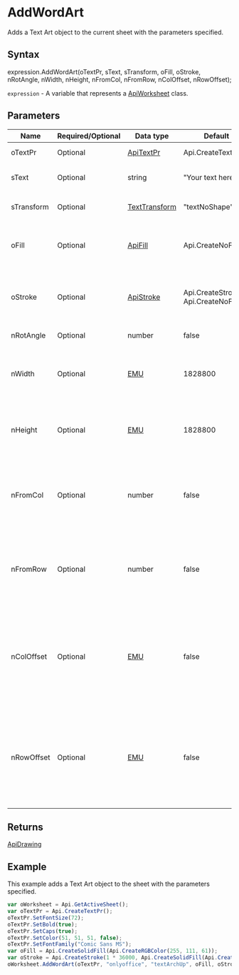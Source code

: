 # AddWordArt

Adds a Text Art object to the current sheet with the parameters specified.

## Syntax

expression.AddWordArt(oTextPr, sText, sTransform, oFill, oStroke, nRotAngle, nWidth, nHeight, nFromCol, nFromRow, nColOffset, nRowOffset);

`expression` - A variable that represents a [ApiWorksheet](../ApiWorksheet.md) class.

## Parameters

| **Name** | **Required/Optional** | **Data type** | **Default** | **Description** |
| ------------- | ------------- | ------------- | ------------- | ------------- |
| oTextPr | Optional | [ApiTextPr](../../ApiTextPr/ApiTextPr.md) | Api.CreateTextPr() | The text properties. |
| sText | Optional | string | "Your text here" | The text for the Text Art object. |
| sTransform | Optional | [TextTransform](../../Enumeration/TextTransform.md) | "textNoShape" | Text transform type. |
| oFill | Optional | [ApiFill](../../ApiFill/ApiFill.md) | Api.CreateNoFill() | The color or pattern used to fill the Text Art object. |
| oStroke | Optional | [ApiStroke](../../ApiStroke/ApiStroke.md) | Api.CreateStroke(0, Api.CreateNoFill()) | The stroke used to create the Text Art object shadow. |
| nRotAngle | Optional | number | false | Rotation angle. |
| nWidth | Optional | [EMU](../../Enumeration/EMU.md) | 1828800 | The Text Art width measured in English measure units. |
| nHeight | Optional | [EMU](../../Enumeration/EMU.md) | 1828800 | The Text Art heigth measured in English measure units. |
| nFromCol | Optional | number | false | The column number where the beginning of the Text Art object will be placed. |
| nFromRow | Optional | number | false | The row number where the beginning of the Text Art object will be placed. |
| nColOffset | Optional | [EMU](../../Enumeration/EMU.md) | false | The offset from the nFromCol column to the left part of the Text Art object measured in English measure units. |
| nRowOffset | Optional | [EMU](../../Enumeration/EMU.md) | false | The offset from the nFromRow row to the upper part of the Text Art object measured in English measure units. |

## Returns

[ApiDrawing](../../ApiDrawing/ApiDrawing.md)

## Example

This example adds a Text Art object to the sheet with the parameters specified.

```javascript
var oWorksheet = Api.GetActiveSheet();
var oTextPr = Api.CreateTextPr();
oTextPr.SetFontSize(72);
oTextPr.SetBold(true);
oTextPr.SetCaps(true);
oTextPr.SetColor(51, 51, 51, false);
oTextPr.SetFontFamily("Comic Sans MS");
var oFill = Api.CreateSolidFill(Api.CreateRGBColor(255, 111, 61));
var oStroke = Api.CreateStroke(1 * 36000, Api.CreateSolidFill(Api.CreateRGBColor(51, 51, 51)));
oWorksheet.AddWordArt(oTextPr, "onlyoffice", "textArchUp", oFill, oStroke, 0, 100 * 36000, 20 * 36000, 0, 2, 2 * 36000, 3 * 36000);
```
